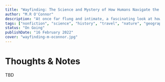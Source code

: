```yaml
---
title: "Wayfinding: The Science and Mystery of How Humans Navigate the World"
author: "M.R O'Connor"
description: "At once far flung and intimate, a fascinating look at how finding our way make us human."
tags: ["nonfiction", "science", "history", "travel", "nature", "geography", "neuroscience"]
status: "On Going"
publishDate: "16 February 2022"
cover: "wayfinding-m-oconnor.jpg"
---
```


# Thoughts & Notes

TBD
